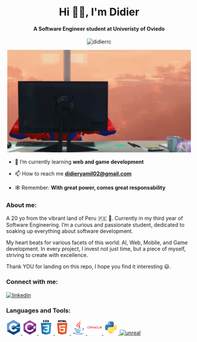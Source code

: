 <h1 align="center">Hi 👋🏽, I'm Didier</h1>
<h4 align="center">A Software Engineer student at Univeristy of Oviedo</h4>
<p align="center"> <img src="https://komarev.com/ghpvc/?username=didierrc&label=Profile%20views&color=0e75b6&style=flat" alt="didierrc" /> </p>

<p align="center">
  <img src="https://github.com/didierrc/didierrc/blob/main/working-hard-computer.gif" alt="spidey-work">
</p>

- 🌱 I’m currently learning **web and game development**

- 📫 How to reach me **didieryamil02@gmail.com**

- 🕸️ Remember: **With great power, comes great responsability**

<h3 align="left">About me:</h3>
<p>A 20 yo from the vibrant land of Peru 🇵🇪 🦙. Currently in my third year of Software Engineering. I’m a curious and passionate student, dedicated to soaking up everything about software development.

My heart beats for various facets of this world: AI, Web, Mobile, and Game development. In every project, I invest not just time, but a piece of myself, striving to create with excellence.

Thank YOU for landing on this repo, I hope you find it interesting 😃.
</p>

<h3 align="left">Connect with me:</h3>
<p align="left">
<a href="https://www.linkedin.com/in/didier-reyes-castro/" target="blank"><img align="center" src="https://icons8.com/icon/69503/unreal-engine" alt="linkedin" height="30" width="40" /></a>
</p>


<h3 align="left">Languages and Tools:</h3>
<p align="left"> <a href="https://www.w3schools.com/cpp/" target="_blank" rel="noreferrer"> <img src="https://raw.githubusercontent.com/devicons/devicon/master/icons/cplusplus/cplusplus-original.svg" alt="cplusplus" width="40" height="40"/> </a> <a href="https://www.w3schools.com/cs/" target="_blank" rel="noreferrer"> <img src="https://raw.githubusercontent.com/devicons/devicon/master/icons/csharp/csharp-original.svg" alt="csharp" width="40" height="40"/> </a> <a href="https://www.w3schools.com/css/" target="_blank" rel="noreferrer"> <img src="https://raw.githubusercontent.com/devicons/devicon/master/icons/css3/css3-original-wordmark.svg" alt="css3" width="40" height="40"/> </a> <a href="https://www.w3.org/html/" target="_blank" rel="noreferrer"> <img src="https://raw.githubusercontent.com/devicons/devicon/master/icons/html5/html5-original-wordmark.svg" alt="html5" width="40" height="40"/> </a> <a href="https://www.java.com" target="_blank" rel="noreferrer"> <img src="https://raw.githubusercontent.com/devicons/devicon/master/icons/java/java-original.svg" alt="java" width="40" height="40"/> </a> <a href="https://www.oracle.com/" target="_blank" rel="noreferrer"> <img src="https://raw.githubusercontent.com/devicons/devicon/master/icons/oracle/oracle-original.svg" alt="oracle" width="40" height="40"/> </a> <a href="https://www.python.org" target="_blank" rel="noreferrer"> <img src="https://raw.githubusercontent.com/devicons/devicon/master/icons/python/python-original.svg" alt="python" width="40" height="40"/> </a> <a href="https://unrealengine.com/" target="_blank" rel="noreferrer"> <img src="https://raw.githubusercontent.com/kenangundogan/fontisto/036b7eca71aab1bef8e6a0518f7329f13ed62f6b/icons/svg/brand/unreal-engine.svg" alt="unreal" width="40" height="40"/> </a> </p>








